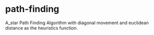 # path-finding

A_star Path Finding Algorithm with diagonal movement and euclidean distance as the heuristics function.
